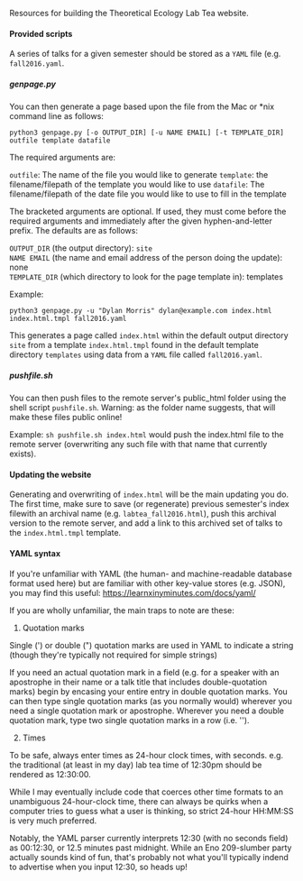 Resources for building the Theoretical Ecology Lab Tea website.

#### Provided scripts
A series of talks for a given semester should be stored as a ``YAML`` file (e.g. ``fall2016.yaml``.


##### genpage.py 
You can then generate a page based upon the file from the Mac or *nix command line as follows:

``python3 genpage.py [-o OUTPUT_DIR] [-u NAME EMAIL] [-t TEMPLATE_DIR] outfile template datafile``

The required arguments are:

``outfile``: The name of the file you would like to generate
``template``: the filename/filepath of the template you would like to use
``datafile``: The filename/filepath of the date file you would like to use to fill in the template

The bracketed arguments are optional. If used, they must come before the required arguments and immediately after the given hyphen-and-letter prefix. The defaults are as follows:

``OUTPUT_DIR`` (the output directory): ``site`` <br>
``NAME EMAIL`` (the name and email address of the person doing the update): none <br>
``TEMPLATE_DIR`` (which directory to look for the page template in): templates <br>

Example:

``python3 genpage.py -u "Dylan Morris" dylan@example.com index.html index.html.tmpl fall2016.yaml``

This generates a page called ``index.html`` within the default output directory ``site`` from a template ``index.html.tmpl`` found in the default template directory ``templates`` using data from a ``YAML`` file called ``fall2016.yaml``.

##### pushfile.sh
You can then push files to the remote server's public_html folder using the shell script ``pushfile.sh``. Warning: as the folder name suggests, that will make these files public online!

Example:
``sh pushfile.sh index.html`` would push the index.html file to the remote server (overwriting any such file with that name that currently exists). 

#### Updating the website
Generating and overwriting of ``index.html`` will be the main updating you do. The first time, make sure to save (or regenerate) previous semester's index filewith an archival name (e.g. ``labtea_fall2016.html``), push this archival version to the remote server, and add a link to this archived set of talks to the ``index.html.tmpl`` template.


#### YAML syntax

If you're unfamiliar with YAML (the human- and machine-readable database format used here) but are familiar with other key-value stores (e.g. JSON), you may find this useful: https://learnxinyminutes.com/docs/yaml/

If you are wholly unfamiliar, the main traps to note are these:

1) Quotation marks

Single (') or double (") quotation marks are used in YAML to indicate a string (though they're typically not required for simple strings)

If you need an actual quotation mark in a field (e.g. for a speaker with an apostrophe in their name or a talk title that includes double-quotation marks) begin by encasing your entire entry in double quotation marks. You can then type single quotation marks (as you normally would) wherever you need a single quotation mark or apostrophe. Wherever you need a double quotation mark, type two single quotation marks in a row (i.e. '').

2) Times

To be safe, always enter times as 24-hour clock times, with seconds. e.g. the traditional (at least in my day) lab tea time of 12:30pm should be rendered as 12:30:00.

While I may eventually include code that coerces other time formats to an unambiguous 24-hour-clock time, there can always be quirks when a computer tries to guess what a user is thinking, so strict 24-hour HH:MM:SS is very much preferred.

Notably, the YAML parser currently interprets 12:30 (with no seconds field) as 00:12:30, or 12.5 minutes past midnight. While an Eno 209-slumber party actually sounds kind of fun, that's probably not what you'll typically indend to advertise when you input 12:30, so heads up!
